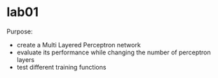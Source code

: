 # lab01

Purpose:
  - create a Multi Layered Perceptron network
  - evaluate its performance while changing the number of perceptron layers 
  - test different training functions
